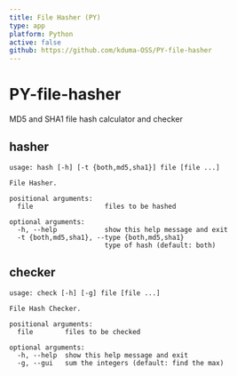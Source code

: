 ```yaml
---
title: File Hasher (PY)
type: app
platform: Python
active: false
github: https://github.com/kduma-OSS/PY-file-hasher
---
```



# PY-file-hasher
MD5 and SHA1 file hash calculator and checker

## hasher
```
usage: hash [-h] [-t {both,md5,sha1}] file [file ...]

File Hasher.

positional arguments:
  file                  files to be hashed

optional arguments:
  -h, --help            show this help message and exit
  -t {both,md5,sha1}, --type {both,md5,sha1}
                        type of hash (default: both)
```

## checker
```
usage: check [-h] [-g] file [file ...]

File Hash Checker.

positional arguments:
  file        files to be checked

optional arguments:
  -h, --help  show this help message and exit
  -g, --gui   sum the integers (default: find the max)
```